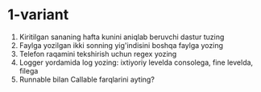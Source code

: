 # 1-variant
1. Kiritilgan sananing hafta kunini aniqlab beruvchi dastur tuzing
2. Faylga yozilgan ikki sonning yig'indisini boshqa faylga yozing
3. Telefon raqamini tekshirish uchun regex yozing
4. Logger yordamida log yozing: ixtiyoriy levelda consolega, fine levelda, filega
5. Runnable bilan Callable farqlarini ayting?
